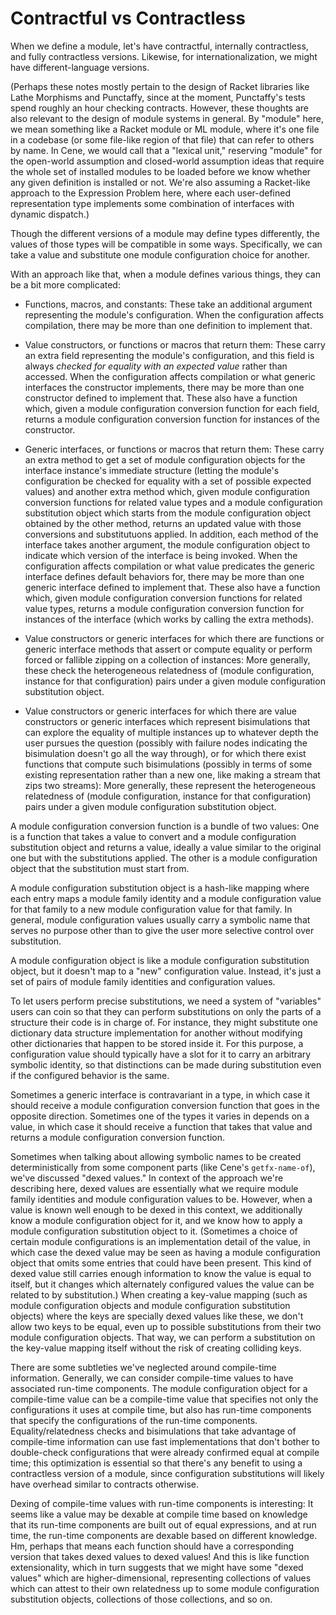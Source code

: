 # Contractful vs Contractless

When we define a module, let's have contractful, internally contractless, and fully contractless versions. Likewise, for internationalization, we might have different-language versions.

(Perhaps these notes mostly pertain to the design of Racket libraries like Lathe Morphisms and Punctaffy, since at the moment, Punctaffy's tests spend roughly an hour checking contracts. However, these thoughts are also relevant to the design of module systems in general. By "module" here, we mean something like a Racket module or ML module, where it's one file in a codebase (or some file-like region of that file) that can refer to others by name. In Cene, we would call that a "lexical unit," reserving "module" for the open-world assumption and closed-world assumption ideas that require the whole set of installed modules to be loaded before we know whether any given definition is installed or not. We're also assuming a Racket-like approach to the Expression Problem here, where each user-defined representation type implements some combination of interfaces with dynamic dispatch.)

Though the different versions of a module may define types differently, the values of those types will be compatible in some ways. Specifically, we can take a value and substitute one module configuration choice for another.

With an approach like that, when a module defines various things, they can be a bit more complicated:

* Functions, macros, and constants: These take an additional argument representing the module's configuration. When the configuration affects compilation, there may be more than one definition to implement that.

* Value constructors, or functions or macros that return them: These carry an extra field representing the module's configuration, and this field is always *checked for equality with an expected value* rather than accessed. When the configuration affects compilation or what generic interfaces the constructor implements, there may be more than one constructor defined to implement that. These also have a function which, given a module configuration conversion function for each field, returns a module configuration conversion function for instances of the constructor.

* Generic interfaces, or functions or macros that return them: These carry an extra method to get a set of module configuration objects for the interface instance's immediate structure (letting the module's configuration be checked for equality with a set of possible expected values) and another extra method which, given module configuration conversion functions for related value types and a module configuration substitution object which starts from the module configuration object obtained by the other method, returns an updated value with those conversions and substitutuons applied. In addition, each method of the interface takes another argument, the module configuration object to indicate which version of the interface is being invoked. When the configuration affects compilation or what value predicates the generic interface defines default behaviors for, there may be more than one generic interface defined to implement that. These also have a function which, given module configuration conversion functions for related value types, returns a module configuration conversion function for instances of the interface (which works by calling the extra methods).

* Value constructors or generic interfaces for which there are functions or generic interface methods that assert or compute equality or perform forced or fallible zipping on a collection of instances: More generally, these check the heterogeneous relatedness of (module configuration, instance for that configuration) pairs under a given module configuration substitution object.

* Value constructors or generic interfaces for which there are value constructors or generic interfaces which represent bisimulations that can explore the equality of multiple instances up to whatever depth the user pursues the question (possibly with failure nodes indicating the bisimulation doesn't go all the way through), or for which there exist functions that compute such bisimulations (possibly in terms of some existing representation rather than a new one, like making a stream that zips two streams): More generally, these represent the heterogeneous relatedness of (module configuration, instance for that configuration) pairs under a given module configuration substitution object.

A module configuration conversion function is a bundle of two values: One is a function that takes a value to convert and a module configuration substitution object and returns a value, ideally a value similar to the original one but with the substitutions applied. The other is a module configuration object that the substitution must start from.

A module configuration substitution object is a hash-like mapping where each entry maps a module family identity and a module configuration value for that family to a new module configuration value for that family. In general, module configuration values usually carry a symbolic name that serves no purpose other than to give the user more selective control over substitution.

A module configuration object is like a module configuration substitution object, but it doesn't map to a "new" configuration value. Instead, it's just a set of pairs of module family identities and configuration values.

To let users perform precise substitutions, we need a system of "variables" users can coin so that they can perform substitutions on only the parts of a structure their code is in charge of. For instance, they might substitute one dictionary data structure implementation for another without modifying other dictionaries that happen to be stored inside it. For this purpose, a configuration value should typically have a slot for it to carry an arbitrary symbolic identity, so that distinctions can be made during substitution even if the configured behavior is the same.

Sometimes a generic interface is contravariant in a type, in which case it should receive a module configuration conversion function that goes in the opposite direction. Sometimes one of the types it varies in depends on a value, in which case it should receive a function that takes that value and returns a module configuration conversion function.

Sometimes when talking about allowing symbolic names to be created deterministically from some component parts (like Cene's `getfx-name-of`), we've discussed "dexed values." In context of the approach we're describing here, dexed values are essentially what we require module family identities and module configuration values to be. However, when a value is known well enough to be dexed in this context, we additionally know a module configuration object for it, and we know how to apply a module configuration substitution object to it. (Sometimes a choice of certain module configurations is an implementation detail of the value, in which case the dexed value may be seen as having a module configuration object that omits some entries that could have been present. This kind of dexed value still carries enough information to know the value is equal to itself, but it changes which alternately configured values the value can be related to by substitution.) When creating a key-value mapping (such as module configuration objects and module configuration substitution objects) where the keys are specially dexed values like these, we don't allow two keys to be equal, even up to possible substitutions from their two module configuration objects. That way, we can perform a substitution on the key-value mapping itself without the risk of creating colliding keys.

There are some subtleties we've neglected around compile-time information. Generally, we can consider compile-time values to have associated run-time components. The module configuration object for a compile-time value can be a compile-time value that specifies not only the configurations it uses at compile time, but also has run-time components that specify the configurations of the run-time components. Equality/relatedness checks and bisimulations that take advantage of compile-time information can use fast implementations that don't bother to double-check configurations that were already confirmed equal at compile time; this optimization is essential so that there's any benefit to using a contractless version of a module, since configuration substitutions will likely have overhead similar to contracts otherwise.

Dexing of compile-time values with run-time components is interesting: It seems like a value may be dexable at compile time based on knowledge that its run-time components are built out of equal expressions, and at run time, the run-time components are dexable based on different knowledge. Hm, perhaps that means each function should have a corresponding version that takes dexed values to dexed values! And this is like function extensionality, which in turn suggests that we might have some "dexed values" which are higher-dimensional, representing collections of values which can attest to their own relatedness up to some module configuration substitution objects, collections of those collections, and so on.
